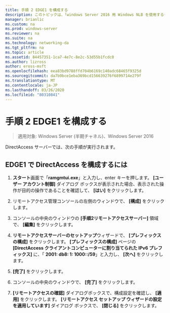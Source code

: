 ```yaml
---
title: 手順 2 EDGE1 を構成する
description: このトピックは、「windows Server 2016 用 Windows NLB を使用するクラスターでの DirectAccess のデモンストレーション」のテストラボガイドに含まれています。
manager: brianlic
ms.custom: na
ms.prod: windows-server
ms.reviewer: na
ms.suite: na
ms.technology: networking-da
ms.tgt_pltfrm: na
ms.topic: article
ms.assetid: 84457351-1ca7-4e7c-8e2c-53d55b1fcdc0
ms.author: lizross
author: eross-msft
ms.openlocfilehash: eea83bd9788ffd704b6169c140adc68465f9325d
ms.sourcegitcommit: da7b9bce1eba369bcd156639276f6899714e279f
ms.translationtype: MT
ms.contentlocale: ja-JP
ms.lasthandoff: 03/26/2020
ms.locfileid: "80310841"
---
```

# <a name="step-2-configure-edge1"></a>手順 2 EDGE1 を構成する

>適用対象: Windows Server (半期チャネル)、Windows Server 2016

DirectAccess サーバーでは、次の手順が実行されます。

## <a name="to-configure-directaccess-on-edge1"></a>EDGE1 で DirectAccess を構成するには
  
1.  **スタート**画面で「**ramgmtui.exe**」と入力し、enter キーを押します。 **[ユーザー アカウント制御]** ダイアログ ボックスが表示された場合、表示された操作が目的の操作であることを確認して、 **[はい]** をクリックします。  
  
2.  リモートアクセス管理コンソールの左側のウィンドウで、 **[構成]** をクリックします。  
  
3.  コンソールの中央のウィンドウの **[手順2リモートアクセスサーバー]** 領域で、 **[編集]** をクリックします。  
  
4.  **リモートアクセスサーバーのセットアップ**ウィザードで、 **[プレフィックスの構成]** をクリックします。 **[プレフィックスの構成]** ページの **[DirectAccess クライアントコンピューターに割り当てられた IPv6 プレフィックス]** に、「 **2001: db8: 1: 1000::/59**」と入力し、 **[次へ]** をクリックします。  
  
5.  **[完了]** をクリックします。  
  
6.  コンソールの中央のウィンドウで、 **[完了]** をクリックします。  
  
7.  **[リモートアクセスの確認]** ダイアログボックスで、構成設定を確認し、 **[適用]** をクリックします。 **[リモートアクセス セットアップ ウィザードの設定を適用しています]** ダイアログ ボックスで、 **[閉じる]** をクリックします。
